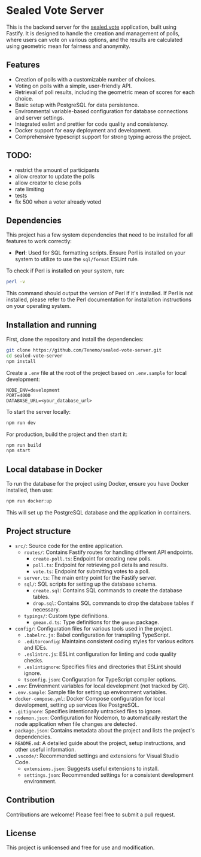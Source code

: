 # Sealed Vote Server

This is the backend server for the [sealed.vote](https://sealed.vote) application, built using Fastify. It is designed to handle the creation and management of polls, where users can vote on various options, and the results are calculated using geometric mean for fairness and anonymity.

## Features

-   Creation of polls with a customizable number of choices.
-   Voting on polls with a simple, user-friendly API.
-   Retrieval of poll results, including the geometric mean of scores for each choice.
-   Basic setup with PostgreSQL for data persistence.
-   Environmental variable-based configuration for database connections and server settings.
-   Integrated eslint and prettier for code quality and consistency.
-   Docker support for easy deployment and development.
-   Comprehensive typescript support for strong typing across the project.

## TODO:

-   restrict the amount of participants
-   allow creator to update the polls
-   allow creator to close polls
-   rate limiting
-   tests
-   fix 500 when a voter already voted

## Dependencies

This project has a few system dependencies that need to be installed for all features to work correctly:

-   **Perl**: Used for SQL formatting scripts. Ensure Perl is installed on your system to utilize to use the `sql/format` ESLint rule.

To check if Perl is installed on your system, run:

```bash
perl -v
```

This command should output the version of Perl if it's installed. If Perl is not installed, please refer to the Perl documentation for installation instructions on your operating system.

## Installation and running

First, clone the repository and install the dependencies:

```bash
git clone https://github.com/Tenemo/sealed-vote-server.git
cd sealed-vote-server
npm install
```

Create a `.env` file at the root of the project based on `.env.sample` for local development:

```.env
NODE_ENV=development
PORT=4000
DATABASE_URL=<your_database_url>
```

To start the server locally:

```bash
npm run dev
```

For production, build the project and then start it:

```bash
npm run build
npm start
```

## Local database in Docker

To run the database for the project using Docker, ensure you have Docker installed, then use:

```bash
npm run docker:up
```

This will set up the PostgreSQL database and the application in containers.

## Project structure

-   `src/`: Source code for the entire application.
    -   `routes/`: Contains Fastify routes for handling different API endpoints.
        -   `create-poll.ts`: Endpoint for creating new polls.
        -   `poll.ts`: Endpoint for retrieving poll details and results.
        -   `vote.ts`: Endpoint for submitting votes to a poll.
    -   `server.ts`: The main entry point for the Fastify server.
    -   `sql/`: SQL scripts for setting up the database schema.
        -   `create.sql`: Contains SQL commands to create the database tables.
        -   `drop.sql`: Contains SQL commands to drop the database tables if necessary.
    -   `typings/`: Custom type definitions.
        -   `gmean.d.ts`: Type definitions for the `gmean` package.
-   `config/`: Configuration files for various tools used in the project.
    -   `.babelrc.js`: Babel configuration for transpiling TypeScript.
    -   `.editorconfig`: Maintains consistent coding styles for various editors and IDEs.
    -   `.eslintrc.js`: ESLint configuration for linting and code quality checks.
    -   `.eslintignore`: Specifies files and directories that ESLint should ignore.
    -   `tsconfig.json`: Configuration for TypeScript compiler options.
-   `.env`: Environment variables for local development (not tracked by Git).
-   `.env.sample`: Sample file for setting up environment variables.
-   `docker-compose.yml`: Docker Compose configuration for local development, setting up services like PostgreSQL.
-   `.gitignore`: Specifies intentionally untracked files to ignore.
-   `nodemon.json`: Configuration for Nodemon, to automatically restart the node application when file changes are detected.
-   `package.json`: Contains metadata about the project and lists the project's dependencies.
-   `README.md`: A detailed guide about the project, setup instructions, and other useful information.
-   `.vscode/`: Recommended settings and extensions for Visual Studio Code.
    -   `extensions.json`: Suggests useful extensions to install.
    -   `settings.json`: Recommended settings for a consistent development environment.

## Contribution

Contributions are welcome! Please feel free to submit a pull request.

## License

This project is unlicensed and free for use and modification.
